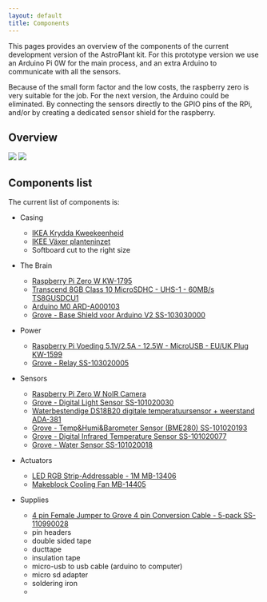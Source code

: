 ```yaml
---
layout: default
title: Components
---
```


This pages provides an overview of the components of the current development version of the AstroPlant kit.
For this prototype version we use an Arduino Pi 0W for the main process, and an extra Arduino to communicate with all the sensors.  

Because of the small form factor and the low costs, the raspberry zero is very suitable for the job. For the next version, the Arduino could be eliminated. By connecting the sensors directly to the GPIO pins of the RPi, and/or by creating a dedicated sensor shield for the raspberry.

## Overview
<img src="https://docs.google.com/drawings/d/1ZLDQU9GknBh5WbjXxTsYQXWPzd7A0CwQDUdHlPiAT8o/pub?w=960&amp;h=720" class="img-fluid">

<img src="{{site.baseurl}}/assets/img/prototype-01.jpg" class="img-fluid">

## Components list
The current list of components is:

  - Casing
    - [IKEA Krydda Kweekeenheid](http://ikea.com/nl/nl/catalog/products/50318440/)
    - [IKEE Växer planteninzet](http://www.ikea.com/nl/nl/catalog/products/10318729/)
    - Softboard cut to the right size
  - The Brain
    - [Raspberry Pi Zero W	KW-1795](https://www.kiwi-electronics.nl/raspberry-pi-zero-w)
    - [Transcend 8GB Class 10 MicroSDHC - UHS-1 - 60MB/s	TS8GUSDCU1](https://www.kiwi-electronics.nl/Transcend-8GB-Class-10-MicroSDHC-UHS-1)
    - [Arduino M0	ARD-A000103](https://www.kiwi-electronics.nl/arduino-m0)
    - [Grove - Base Shield voor Arduino V2	SS-103030000](https://www.kiwi-electronics.nl/grove-base-shield)

  - Power
    - [Raspberry Pi Voeding 5.1V/2.5A - 12.5W - MicroUSB - EU/UK Plug	KW-1599](https://www.kiwi-electronics.nl/rpi-psu-5-1v-2-5a--eu-uk)
    - [Grove - Relay	SS-103020005](https://www.kiwi-electronics.nl/grove-relay)
  - Sensors
    - [Raspberry Pi Zero W NoIR Camera](https://www.kiwi-electronics.nl/raspberry-pi-noir-camera-board-v2-8mp)
    - [Grove - Digital Light Sensor	SS-101020030](https://www.kiwi-electronics.nl/grove-digital-light-sensor)
    - [Waterbestendige DS18B20 digitale temperatuursensor + weerstand ADA-381](https://www.kiwi-electronics.nl/Waterproof-DS18B20-Digital-temperature-sensor-plus-resistor)
    - [Grove - Temp&Humi&Barometer Sensor (BME280) SS-101020193](https://www.kiwi-electronics.nl/grove-temp-humi-barometer-sensor-bme280)
    - [Grove - Digital Infrared Temperature Sensor SS-101020077](https://www.kiwi-electronics.nl/grove-digital-infrared-temperature-sensor)
    - [Grove - Water Sensor	SS-101020018](https://www.kiwi-electronics.nl/grove-water-sensor)
  - Actuators
    - [LED RGB Strip-Addressable - 1M	MB-13406](https://www.kiwi-electronics.nl/led-rgb-strip-addressable-1m)
    - [Makeblock Cooling Fan	MB-14405](https://www.kiwi-electronics.nl/makeblock-cooling-fan)
  - Supplies
    - [4 pin Female Jumper to Grove 4 pin Conversion Cable - 5-pack	SS-110990028](https://www.kiwi-electronics.nl/grove-4-pin-female-jumper-to-grove-4-pin-conversion-cable-5-pack)  
    - pin headers
    - double sided tape
    - ducttape
    - insulation tape
    - micro-usb to usb cable (arduino to computer)
    - micro sd adapter
    - soldering iron
    -   
